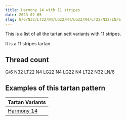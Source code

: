 ```yaml
---
title: Harmony 14 with 11 stripes
date: 2023-02-05
slug: G/6/N32/LT22/N4/LG22/N4/LG22/N4/LT22/N32/LN/6
---
```

This is a list of all the tartan sett variants with 11 stripes.

It is a 11 stripes tartan.


## Thread count
G/6 N32 LT22 N4 LG22 N4 LG22 N4 LT22 N32 LN/6

## Examples of this tartan pattern

| Tartan Variants |
|---------------|
| [Harmony 14](/variants/g/6/n32/lt22/n4/lg22/n4/lg22/n4/lt22/n32/ln/6-g008000-lg908000-lne0e0e0-lt806050-n808080)||
